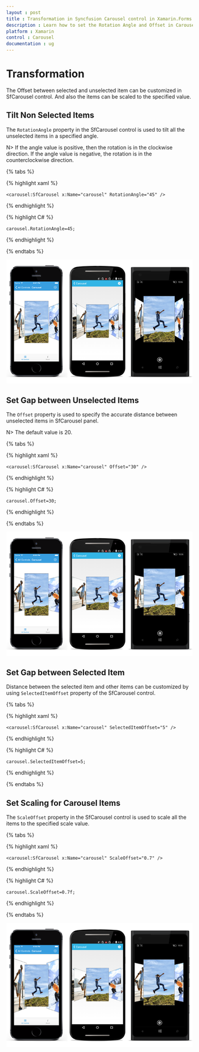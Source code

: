 ```yaml
---
layout : post
title : Transformation in Syncfusion Carousel control in Xamarin.Forms
description : Learn how to set the Rotation Angle and Offset in Carousel for Xamarin.Forms
platform : Xamarin
control : Carousel
documentation : ug
---
```


# Transformation

The Offset between selected and unselected item can be customized in SfCarousel control. And also the items can be scaled to the specified value.

## Tilt Non Selected Items

The `RotationAngle` property in the SfCarousel control is used to tilt all the unselected items in a specified angle. 

N> If the angle value is positive, then the rotation is in the clockwise direction. If the angle value is negative, the rotation is in the counterclockwise direction. 

{% tabs %}

{% highlight xaml %}

	<carousel:SfCarousel x:Name="carousel" RotationAngle="45" />
	
{% endhighlight %}

{% highlight C# %}

	carousel.RotationAngle=45;

{% endhighlight %}

{% endtabs %}

![](images/rotationangle.png)


## Set Gap between Unselected Items

The `Offset` property is used to specify the accurate distance between unselected items in SfCarousel panel.  

N> The default value is 20.

{% tabs %}

{% highlight xaml %}

	<carousel:SfCarousel x:Name="carousel" Offset="30" />
	
{% endhighlight %}

{% highlight C# %}

	carousel.Offset=30;

{% endhighlight %}

{% endtabs %}

![](images/offset.png)

## Set Gap between Selected Item

Distance between the selected item and other items can be customized by using `SelectedItemOffset` property of the SfCarousel control.

{% tabs %}

{% highlight xaml %}

	<carousel:SfCarousel x:Name="carousel" SelectedItemOffset="5" />
	
{% endhighlight %}

{% highlight C# %}

	carousel.SelectedItemOffset=5;

{% endhighlight %}

{% endtabs %}

## Set Scaling for Carousel Items

The `ScaleOffset` property in the SfCarousel control is used to scale all the items to the specified scale value.

{% tabs %}

{% highlight xaml %}

	<carousel:SfCarousel x:Name="carousel" ScaleOffset="0.7" />
	
{% endhighlight %}

{% highlight C# %}
	
	carousel.ScaleOffset=0.7f;

{% endhighlight %}

{% endtabs %}

![](images/scaleoffset.png)

